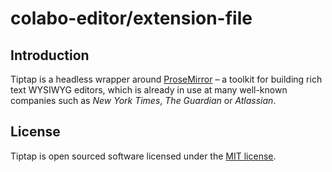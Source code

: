 # colabo-editor/extension-file

## Introduction
Tiptap is a headless wrapper around [ProseMirror](https://ProseMirror.net) – a toolkit for building rich text WYSIWYG editors, which is already in use at many well-known companies such as *New York Times*, *The Guardian* or *Atlassian*.

## License
Tiptap is open sourced software licensed under the [MIT license](https://github.com/ueberdosis/tiptap/blob/main/LICENSE.md).
